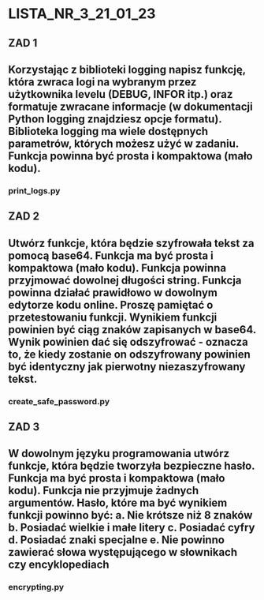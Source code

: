 # LISTA_NR_3_21_01_23


## ZAD 1
Korzystając z biblioteki logging napisz funkcję, która zwraca logi na wybranym przez
użytkownika levelu (DEBUG, INFOR itp.) oraz formatuje zwracane informacje (w
dokumentacji Python logging znajdziesz opcje formatu). Biblioteka logging ma wiele
dostępnych parametrów, których możesz użyć w zadaniu. Funkcja powinna być prosta i
kompaktowa (mało kodu).
---
### print_logs.py

## ZAD 2
Utwórz funkcje, która będzie szyfrowała tekst za pomocą base64. Funkcja ma być prosta i
kompaktowa (mało kodu). Funkcja powinna przyjmować dowolnej długości string. Funkcja
powinna działać prawidłowo w dowolnym edytorze kodu online. Proszę pamiętać o
przetestowaniu funkcji. Wynikiem funkcji powinien być ciąg znaków zapisanych w base64.
Wynik powinien dać się odszyfrować - oznacza to, że kiedy zostanie on odszyfrowany
powinien być identyczny jak pierwotny niezaszyfrowany tekst.
---
### create_safe_password.py

## ZAD 3 
W dowolnym języku programowania utwórz funkcje, która będzie tworzyła bezpieczne
hasło. Funkcja ma być prosta i kompaktowa (mało kodu). Funkcja nie przyjmuje żadnych
argumentów. Hasło, które ma być wynikiem funkcji powinno być:
a. Nie krótsze niż 8 znaków
b. Posiadać wielkie i małe litery
c. Posiadać cyfry
d. Posiadać znaki specjalne
e. Nie powinno zawierać słowa występującego w słownikach czy
encyklopediach
---
### encrypting.py